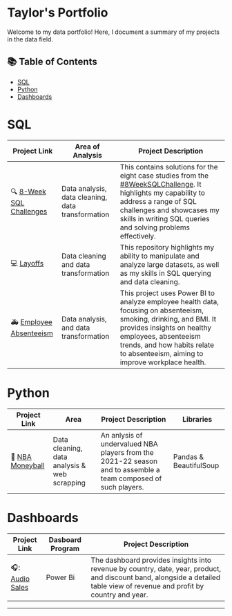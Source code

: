 # Taylor's Portfolio

Welcome to my data portfolio! Here, I document a summary of my projects in the data field. 

## 📚 Table of Contents
- [SQL](#sql)
- [Python](#python)
- [Dashboards](#dashboards)

# SQL

| Project Link | Area of Analysis | Project Description | 
|---|---|---|
| :mag: [8-Week SQL Challenges](https://github.com/Tlcke77/8-Week-SQL-Challenge) | Data analysis, data cleaning, data transformation | This contains solutions for the eight case studies from the [#8WeekSQLChallenge](https://8weeksqlchallenge.com). It highlights my capability to address a range of SQL challenges and showcases my skills in writing SQL queries and solving problems effectively. | 
| :computer: [Layoffs](https://github.com/Tlcke77/Layoffs/tree/main) | Data cleaning and data transformation | This repository highlights my ability to manipulate and analyze large datasets, as well as my skills in SQL querying and data cleaning. | 
| :ambulance: [Employee Absenteeism](https://github.com/Tlcke77/Employee-Health) |  Data analysis, and data transformation| This project uses Power BI to analyze employee health data, focusing on absenteeism, smoking, drinking, and BMI. It provides insights on healthy employees, absenteeism trends, and how habits relate to absenteeism, aiming to improve workplace health. |


# Python

| Project Link | Area | Project Description | Libraries |    
|---|---|---|---|
| :basketball: [NBA Moneyball](https://github.com/Tlcke77/NBA-Moneyball-2021-22) | Data cleaning, data analysis & web scrapping | An anlysis of undervalued NBA players from the 2021-22 season and to assemble a team composed of such players. | Pandas & BeautifulSoup | 


# Dashboards

| Project Link | Dasboard Program | Project Description |    
|---|---|---|
| 🎧: [Audio Sales](https://github.com/Tlcke77/Audio-Sales/blob/main/README.md) | Power Bi | The dashboard provides insights into revenue by country, date, year, product, and discount band, alongside a detailed table view of revenue and profit by country and year. | 
***


